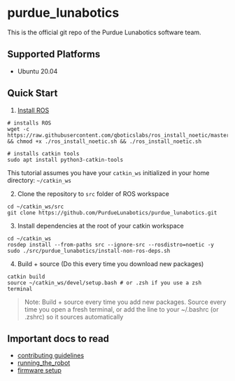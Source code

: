 # purdue_lunabotics

This is the official git repo of the Purdue Lunabotics software team.

## Supported Platforms
- Ubuntu 20.04

## Quick Start

1. [Install ROS](http://wiki.ros.org/ROS/Installation/TwoLineInstall/)

```
# installs ROS
wget -c https://raw.githubusercontent.com/qboticslabs/ros_install_noetic/master/ros_install_noetic.sh && chmod +x ./ros_install_noetic.sh && ./ros_install_noetic.sh

# installs catkin tools
sudo apt install python3-catkin-tools
```

This tutorial assumes you have your `catkin_ws` initialized in your home directory: `~/catkin_ws`

2. Clone the repository to `src` folder of ROS workspace

```
cd ~/catkin_ws/src
git clone https://github.com/PurdueLunabotics/purdue_lunabotics.git
```

3. Install dependencies at the root of your catkin workspace
```
cd ~/catkin_ws
rosdep install --from-paths src --ignore-src --rosdistro=noetic -y
sudo ./src/purdue_lunabotics/install-non-ros-deps.sh
```

4. Build + source (Do this every time you download new packages)

```
catkin build
source ~/catkin_ws/devel/setup.bash # or .zsh if you use a zsh terminal
```
> Note: Build + source every time you add new packages. Source every time you open a fresh terminal, or add the line to your ~/.bashrc (or .zshrc) so it sources automatically


## Important docs to read
- [contributing guidelines](https://github.com/PurdueLunabotics/purdue_lunabotics/blob/master/contributing.md)
- [running_the_robot](https://github.com/PurdueLunabotics/purdue_lunabotics/blob/master/running_the_robot.md)
- [firmware setup](https://github.com/PurdueLunabotics/purdue_lunabotics/blob/master/lunabot_embedded/readme.md)

